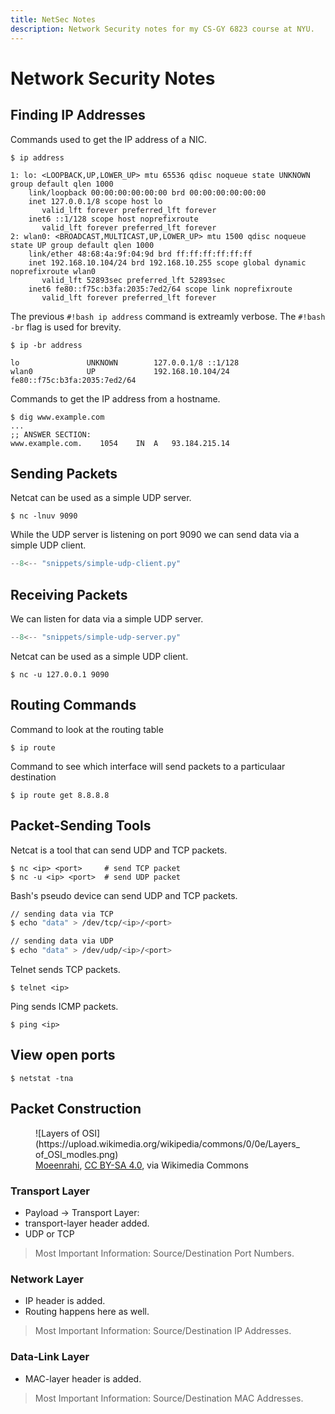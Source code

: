 ```yaml
---
title: NetSec Notes
description: Network Security notes for my CS-GY 6823 course at NYU.
---
```


# Network Security Notes

## Finding IP Addresses
Commands used to get the IP address of a NIC. 

``` hl_lines="5 11"
$ ip address

1: lo: <LOOPBACK,UP,LOWER_UP> mtu 65536 qdisc noqueue state UNKNOWN group default qlen 1000
    link/loopback 00:00:00:00:00:00 brd 00:00:00:00:00:00
    inet 127.0.0.1/8 scope host lo
       valid_lft forever preferred_lft forever
    inet6 ::1/128 scope host noprefixroute
       valid_lft forever preferred_lft forever
2: wlan0: <BROADCAST,MULTICAST,UP,LOWER_UP> mtu 1500 qdisc noqueue state UP group default qlen 1000
    link/ether 48:68:4a:9f:04:9d brd ff:ff:ff:ff:ff:ff
    inet 192.168.10.104/24 brd 192.168.10.255 scope global dynamic noprefixroute wlan0
       valid_lft 52893sec preferred_lft 52893sec
    inet6 fe80::f75c:b3fa:2035:7ed2/64 scope link noprefixroute
       valid_lft forever preferred_lft forever
```

The previous `#!bash ip address` command is extreamly verbose. The `#!bash -br` flag is used for brevity. 
``` hl_lines="3 4"
$ ip -br address

lo               UNKNOWN        127.0.0.1/8 ::1/128
wlan0            UP             192.168.10.104/24 fe80::f75c:b3fa:2035:7ed2/64
```
Commands to get the IP address from a hostname.
``` hl_lines="4"
$ dig www.example.com
...
;; ANSWER SECTION:
www.example.com.	1054	IN	A	93.184.215.14
```
## Sending Packets
Netcat can be used as a simple UDP server. 
```
$ nc -lnuv 9090 
```
While the UDP server is listening on port 9090 we can send data via a simple UDP client. 

``` py title="simple-udp-client.py"
--8<-- "snippets/simple-udp-client.py"
```

## Receiving Packets
We can listen for data via a simple UDP server. 
``` py title="simple-udp-server.py"
--8<-- "snippets/simple-udp-server.py"
```

Netcat can be used as a simple UDP client.
```
$ nc -u 127.0.0.1 9090
```

## Routing Commands
Command to look at the routing table
```
$ ip route
```

Command to see which interface will send packets to a particulaar destination
```
$ ip route get 8.8.8.8
```

## Packet-Sending Tools
Netcat is a tool that can send UDP and TCP packets. 

```
$ nc <ip> <port>     # send TCP packet
$ nc -u <ip> <port>  # send UDP packet
```

Bash's pseudo device can send UDP and TCP packets.
```bash
// sending data via TCP
$ echo "data" > /dev/tcp/<ip>/<port>

// sending data via UDP
$ echo "data" > /dev/udp/<ip>/<port>
```

Telnet sends TCP packets.
```
$ telnet <ip>
```

Ping sends ICMP packets.
```
$ ping <ip>
```
## View open ports
```
$ netstat -tna 
```

## Packet Construction
<figure markdown="span">
   ![Layers of OSI](https://upload.wikimedia.org/wikipedia/commons/0/0e/Layers_of_OSI_modles.png)
   <figcaption><a href="https://commons.wikimedia.org/wiki/File:Layers_of_OSI_modles.png">Moeenrahi</a>, <a href="https://creativecommons.org/licenses/by-sa/4.0">CC BY-SA 4.0</a>, via Wikimedia Commons</figcaption>
</figure>

### Transport Layer
- Payload -> Transport Layer: 
- transport-layer header added. 
- UDP or TCP
> Most Important Information: Source/Destination Port Numbers. 
### Network Layer
- IP header is added.
- Routing happens here as well.
> Most Important Information: Source/Destination IP Addresses.
### Data-Link Layer
- MAC-layer header is added.
> Most Important Information: Source/Destination MAC Addresses. 


